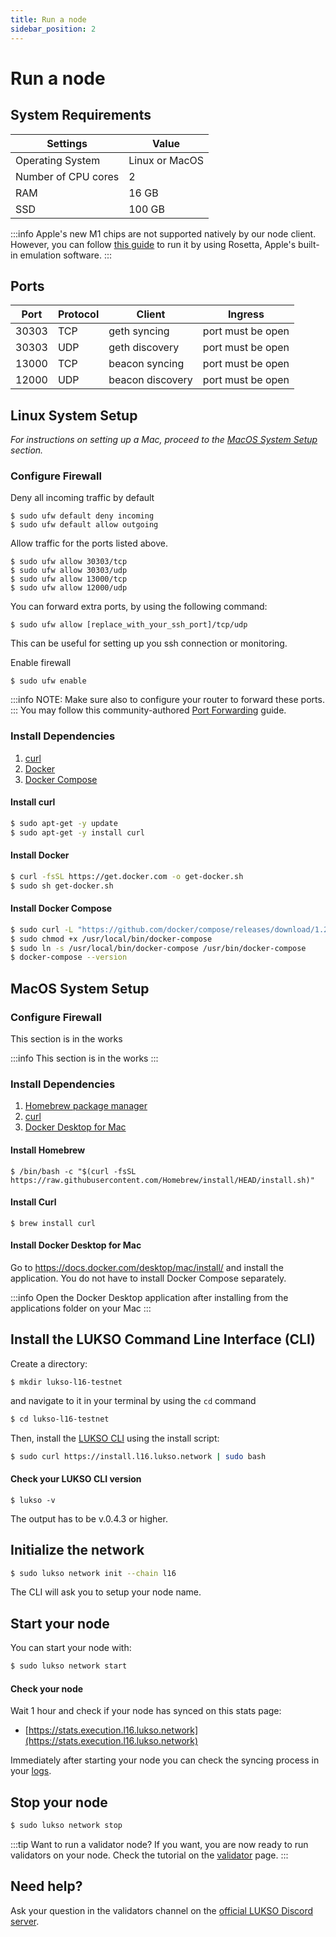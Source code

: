```yaml
---
title: Run a node
sidebar_position: 2
---
```


# Run a node

## System Requirements

| Settings            | Value          |
| ------------------- | -------------- |
| Operating System    | Linux or MacOS |
| Number of CPU cores | 2              |
| RAM                 | 16 GB          |
| SSD                 | 100 GB         |

:::info
Apple's new M1 chips are not supported natively by our node client. However, you can follow [this guide](https://medium.com/@luki3k5/running-lukso-node-on-m1-mac-acf92d433a38) to run it by using Rosetta, Apple's built-in emulation software.
:::

## Ports

| Port  | Protocol | Client           | Ingress               
| ----- | -------- | ---------------- | --------------------- |
| 30303 | TCP      | geth syncing     | port must be open     |                                                                                             |
| 30303 | UDP      | geth discovery   | port must be open     |                                                                                             |
| 13000 | TCP      | beacon syncing   | port must be open     |                                                                                             |
| 12000 | UDP      | beacon discovery | port must be open     | 


## Linux System Setup

_For instructions on setting up a Mac, proceed to the [MacOS System Setup](#macos-system-setup) section._

### Configure Firewall

Deny all incoming traffic by default

```
$ sudo ufw default deny incoming
$ sudo ufw default allow outgoing
```

Allow traffic for the ports listed above.

```
$ sudo ufw allow 30303/tcp
$ sudo ufw allow 30303/udp
$ sudo ufw allow 13000/tcp
$ sudo ufw allow 12000/udp
```

You can forward extra ports, by using the following command:
```
$ sudo ufw allow [replace_with_your_ssh_port]/tcp/udp
```
This can be useful for setting up you ssh connection or monitoring.

Enable firewall

```
$ sudo ufw enable
```

:::info
NOTE: Make sure also to configure your router to forward these ports.
:::
You may follow this community-authored [Port Forwarding](https://github.com/KEEZ-RobG/node-guide/blob/main/PortForward.md) guide.

### Install Dependencies

1. [curl](https://curl.se/)
2. [Docker](https://docs.docker.com/get-docker/)
3. [Docker Compose](https://docs.docker.com/compose/)

#### Install curl

```sh
$ sudo apt-get -y update
$ sudo apt-get -y install curl
```

#### Install Docker

```sh
$ curl -fsSL https://get.docker.com -o get-docker.sh
$ sudo sh get-docker.sh
```

#### Install Docker Compose

```sh
$ sudo curl -L "https://github.com/docker/compose/releases/download/1.29.2/docker-compose-$(uname -s)-$(uname -m)" -o /usr/local/bin/docker-compose
$ sudo chmod +x /usr/local/bin/docker-compose
$ sudo ln -s /usr/local/bin/docker-compose /usr/bin/docker-compose
$ docker-compose --version
```

## MacOS System Setup

### Configure Firewall

This section is in the works

:::info
This section is in the works 
:::

### Install Dependencies

1. [Homebrew package manager](https://brew.sh)
2. [curl](https://macappstore.org/curl/)
3. [Docker Desktop for Mac](https://docs.docker.com/desktop/mac/install/)

#### Install Homebrew

```
$ /bin/bash -c "$(curl -fsSL https://raw.githubusercontent.com/Homebrew/install/HEAD/install.sh)"
```

#### Install Curl

```
$ brew install curl
```

#### Install Docker Desktop for Mac

Go to https://docs.docker.com/desktop/mac/install/ and install the application.
You do not have to install Docker Compose separately.

:::info
Open the Docker Desktop application after installing from the applications folder on your Mac
:::

## Install the LUKSO Command Line Interface (CLI)

Create a directory:

```
$ mkdir lukso-l16-testnet
```

and navigate to it in your terminal by using the `cd` command

```bash
$ cd lukso-l16-testnet
```

Then, install the [LUKSO CLI](https://github.com/lukso-network/lukso-cli) using the install script:

```sh
$ sudo curl https://install.l16.lukso.network | sudo bash
```

#### Check your LUKSO CLI version

```
$ lukso -v
```

The output has to be v.0.4.3 or higher.

## Initialize the network

```sh
$ sudo lukso network init --chain l16
```

The CLI will ask you to setup your node name.

## Start your node

You can start your node with:

```sh
$ sudo lukso network start
```

#### Check your node

Wait 1 hour and check if your node has synced on this stats page:

- [https://stats.execution.l16.lukso.network](https://stats.execution.l16.lukso.network)

Immediately after starting your node you can check the syncing process in your [logs](./logs-stats-monitoring.md).

## Stop your node

```sh
$ sudo lukso network stop
```

:::tip Want to run a validator node?
If you want, you are now ready to run validators on your node. Check the tutorial on the [validator](./become-validator.md) page.
:::

## Need help?

Ask your question in the validators channel on the [official LUKSO Discord server](https://discord.gg/u7cmyUyw8F).
